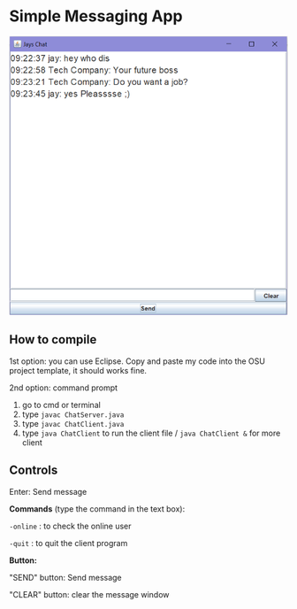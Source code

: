 # Simple Messaging App
![](IM%20test/ChatScreenshot.png)
## How to compile
1st option: you can use Eclipse. Copy and paste my code into the OSU project template, it should works fine. 

2nd option: command prompt
1. go to cmd or terminal
2. type `javac ChatServer.java`
3. type `javac ChatClient.java`
4. type `java ChatClient` to run the client file / `java ChatClient &` for more client

## Controls
Enter: Send message

**Commands** (type the command in the text box):

`-online` : to check the online user 

`-quit` : to quit the client program

**Button:** 

"SEND" button: Send message 

"CLEAR" button: clear the message window
